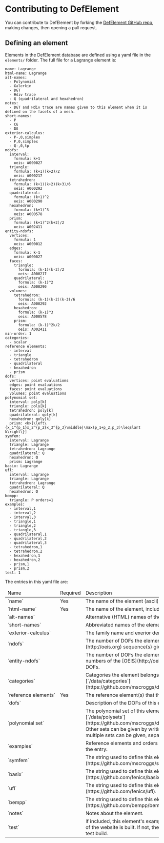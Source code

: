 # Contributing to DefElement
You can contribute to DefElement by forking the [DefElement GitHub repo](https://github.com/mscroggs/defelement.com),
making changes, then opening a pull request.

## Defining an element
Elements in the DefElement database are defined using a yaml file in the `elements/` folder.
The full file for a Lagrange element is:

```
name: Lagrange
html-name: Lagrange
alt-names:
  - Polynomial
  - Galerkin
  - DGT
  - Hdiv trace
  - Q (quadrilateral and hexahedron)
notes:
  - DGT and Hdiv trace are names given to this element when it is defined on the facets of a mesh.
short-names:
  - P
  - CG
  - DG
exterior-calculus:
  - P-,0,simplex
  - P,0,simplex
  - Q-,0,tp
ndofs:
  interval:
    formula: k+1
    oeis: A000027
  triangle:
    formula: (k+1)(k+2)/2
    oeis: A000217
  tetrahedron:
    formula: (k+1)(k+2)(k+3)/6
    oeis: A000292
  quadrilateral:
    formula: (k+1)^2
    oeis: A000290
  hexahedron:
    formula: (k+1)^3
    oeis: A000578
  prism:
    formula: (k+1)^2(k+2)/2
    oeis: A002411
entity-ndofs:
  vertices:
    formula: 1
    oeis: A000012
  edges:
    formula: k-1
    oeis: A000027
  faces:
    triangle:
      formula: (k-1)(k-2)/2
      oeis: A000217
    quadrilateral:
      formula: (k-1)^2
      oeis: A000290
  volumes:
    tetrahedron:
      formula: (k-1)(k-2)(k-3)/6
      oeis: A000292
    hexahedron:
      formula: (k-1)^3
      oeis: A000578
    prism:
      formula: (k-1)^2k/2
      oeis: A002411
min-order: 1
categories:
  - scalar
reference elements:
  - interval
  - triangle
  - tetrahedron
  - quadrilateral
  - hexahedron
  - prism
dofs:
  vertices: point evaluations
  edges: point evaluations
  faces: point evaluations
  volumes: point evaluations
polynomial set:
  interval: poly[k]
  triangle: poly[k]
  tetrahedron: poly[k]
  quadrilateral: qoly[k]
  hexahedron: qoly[k]
  prism: <k>[\left\{x_1^{p_1}x_2^{p_2}x_3^{p_3}\middle|\max(p_1+p_2,p_3)\leqslant k\right\}]
symfem:
  interval: Lagrange
  triangle: Lagrange
  tetrahedron: Lagrange
  quadrilateral: Q
  hexahedron: Q
  prism: Lagrange
basix: Lagrange
ufl:
  interval: Lagrange
  triangle: Lagrange
  tetrahedron: Lagrange
  quadrilateral: Q
  hexahedron: Q
bempp:
  triangle: P orders=1
examples:
  - interval,1
  - interval,2
  - interval,3
  - triangle,1
  - triangle,2
  - triangle,3
  - quadrilateral,1
  - quadrilateral,2
  - quadrilateral,3
  - tetrahedron,1
  - tetrahedron,2
  - hexahedron,1
  - hexahedron,2
  - prism,1
  - prism,2
test: 1
```

The entries in this yaml file are:

<table class='bordered align-left'>
<thead>
<tr><td>Name</td><td>Required</td><td>Description</td></tr>
</thead>
<tr><td>`name`</td><td>Yes</td><td>The name of the element (ascii).</td></tr>
<tr><td>`html-name`</td><td>Yes</td><td>The name of the element, including HTML special characters.</td></tr>
<tr><td>`alt-names`</td><td></td><td>Alternative (HTML) names of the element.</td></tr>
<tr><td>`short-names`</td><td></td><td>Abbreviated names of the element.</td></tr>
<tr><td>`exterior-calculus`</td><td></td><td>The family name and exerior derivatuve order.</td></tr>
<tr><td>`ndofs`</td><td></td><td>The number of DOFs the element has and the A-numbers of the [OEIS](http://oeis.org) sequence(s) giving the number of DOFs.</td></tr>
<tr><td>`entity-ndofs`</td><td></td><td>The number of DOFs the element has per subentity type and the A-numbers of the [OEIS](http://oeis.org) sequence(s) giving the number of DOFs.</td></tr>
<tr><td>`categories`</td><td></td><td>Categories the element belongs to. Categories are defined in the file [`/data/categories`](https://github.com/mscroggs/defelement.com/blob/main/data/categories).</td></tr>
<tr><td>`reference&nbsp;elements`</td><td>Yes</td><td>The reference element(s) that this finite element can be defined on.</td></tr>
<tr><td>`dofs`</td><td></td><td>Description of the DOFs of this element.</td></tr>
<tr><td>`polynomial&nbsp;set`</td><td></td><td>The polynomial set of this element. This can use sets defined in the file [`/data/polysets`](https://github.com/mscroggs/defelement.com/blob/main/data/polysets). Other sets can be given by writing `<k>[LaTeX definition of set]`. Unions of multiple sets can be given, separated by ` && `.</td></tr>
<tr><td>`examples`</td><td></td><td>Reference elements and orders to be included in the examples section of the entry.</td></tr>
<tr><td>`symfem`</td><td></td><td>The string used to define this element in [Symfem](https://github.com/mscroggs/symfem)'s `create_element` function.</td></tr>
<tr><td>`basix`</td><td></td><td>The string used to define this element in [Basix](https://github.com/fenics/basix)'s `create_element` function.</td></tr>
<tr><td>`ufl`</td><td></td><td>The string used to define this element in [UFL](https://github.com/fenics/ufl).</td></tr>
<tr><td>`bempp`</td><td></td><td>The string used to define this element in [Bempp](https://github.com/bempp/bempp-cl).</td></tr>
<tr><td>`notes`</td><td></td><td>Notes about the element.</td></tr>
<tr><td>`test`</td><td></td><td>If included, this element's examples will be included when the test version of the website is built. If not, the examples will be skipped to speed up the test build.</td></tr>
</table>
